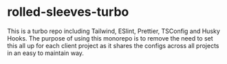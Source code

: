 # rolled-sleeves-turbo

This is a turbo repo including Tailwind, ESlint, Prettier, TSConfig and Husky
Hooks. The purpose of using this monorepo is to remove the need to set this all
up for each client project as it shares the configs across all projects in an
easy to maintain way.

